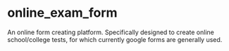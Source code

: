 # online_exam_form
An online form creating platform. Specifically designed to create online school/college tests, for which currently google forms are generally used.     
